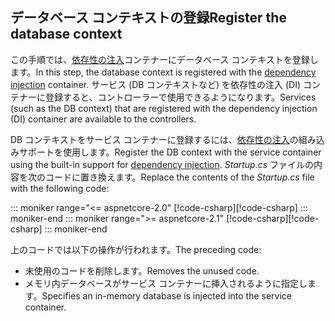 ## <a name="register-the-database-context"></a><span data-ttu-id="2ead9-101">データベース コンテキストの登録</span><span class="sxs-lookup"><span data-stu-id="2ead9-101">Register the database context</span></span>

<span data-ttu-id="2ead9-102">この手順では、[依存性の注入](xref:fundamentals/dependency-injection)コンテナーにデータベース コンテキストを登録します。</span><span class="sxs-lookup"><span data-stu-id="2ead9-102">In this step, the database context is registered with the [dependency injection](xref:fundamentals/dependency-injection) container.</span></span> <span data-ttu-id="2ead9-103">サービス (DB コンテキストなど) を依存性の注入 (DI) コンテナーに登録すると、コントローラーで使用できるようになります。</span><span class="sxs-lookup"><span data-stu-id="2ead9-103">Services (such as the DB context) that are registered with the dependency injection (DI) container are available to the controllers.</span></span>

<span data-ttu-id="2ead9-104">DB コンテキストをサービス コンテナーに登録するには、[依存性の注入](xref:fundamentals/dependency-injection)の組み込みサポートを使用します。</span><span class="sxs-lookup"><span data-stu-id="2ead9-104">Register the DB context with the service container using the built-in support for [dependency injection](xref:fundamentals/dependency-injection).</span></span> <span data-ttu-id="2ead9-105">*Startup.cs* ファイルの内容を次のコードに置き換えます。</span><span class="sxs-lookup"><span data-stu-id="2ead9-105">Replace the contents of the *Startup.cs* file with the following code:</span></span>

::: moniker range="<= aspnetcore-2.0"
<span data-ttu-id="2ead9-106">[!code-csharp[](../../tutorials/first-web-api/samples/2.0/TodoApi/Startup.cs?highlight=2,4,12-13)]</span><span class="sxs-lookup"><span data-stu-id="2ead9-106">[!code-csharp[](../../tutorials/first-web-api/samples/2.0/TodoApi/Startup.cs?highlight=2,4,12-13)]</span></span>
::: moniker-end
::: moniker range=">= aspnetcore-2.1"
<span data-ttu-id="2ead9-107">[!code-csharp[](../../tutorials/first-web-api/samples/2.1/TodoApi/Startup.cs?highlight=3,5,13-14)]</span><span class="sxs-lookup"><span data-stu-id="2ead9-107">[!code-csharp[](../../tutorials/first-web-api/samples/2.1/TodoApi/Startup.cs?highlight=3,5,13-14)]</span></span>
::: moniker-end

<span data-ttu-id="2ead9-108">上のコードでは以下の操作が行われます。</span><span class="sxs-lookup"><span data-stu-id="2ead9-108">The preceding code:</span></span>

* <span data-ttu-id="2ead9-109">未使用のコードを削除します。</span><span class="sxs-lookup"><span data-stu-id="2ead9-109">Removes the unused code.</span></span>
* <span data-ttu-id="2ead9-110">メモリ内データベースがサービス コンテナーに挿入されるように指定します。</span><span class="sxs-lookup"><span data-stu-id="2ead9-110">Specifies an in-memory database is injected into the service container.</span></span>